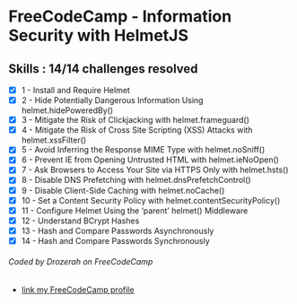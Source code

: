 # FreeCodeCamp - Information Security with HelmetJS

## Skills : 14/14 challenges resolved

- [x]  1 - Install and Require Helmet
- [x]  2 - Hide Potentially Dangerous Information Using helmet.hidePoweredBy()
- [x]  3 - Mitigate the Risk of Clickjacking with helmet.frameguard()
- [x]  4 - Mitigate the Risk of Cross Site Scripting (XSS) Attacks with helmet.xssFilter()
- [x]  5 - Avoid Inferring the Response MIME Type with helmet.noSniff()
- [x]  6 - Prevent IE from Opening Untrusted HTML with helmet.ieNoOpen()
- [x]  7 - Ask Browsers to Access Your Site via HTTPS Only with helmet.hsts()
- [x]  8 - Disable DNS Prefetching with helmet.dnsPrefetchControl()
- [x]  9 - Disable Client-Side Caching with helmet.noCache()
- [x] 10 - Set a Content Security Policy with helmet.contentSecurityPolicy()
- [x] 11 - Configure Helmet Using the ‘parent’ helmet() Middleware
- [x] 12 - Understand BCrypt Hashes
- [x] 13 - Hash and Compare Passwords Asynchronously
- [x] 14 - Hash and Compare Passwords Synchronously

###### Coded by Drozerah on FreeCodeCamp

* [link my FreeCodeCamp profile](https://www.freecodecamp.org/drozerah)
